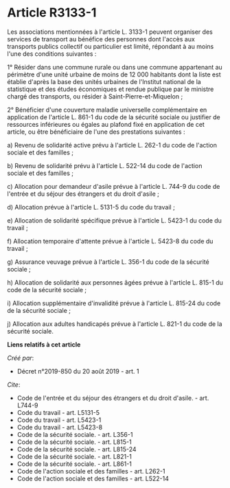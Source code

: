 # Article R3133-1

Les associations mentionnées à l'article L. 3133-1 peuvent organiser des services de transport au bénéfice des personnes dont
l'accès aux transports publics collectif ou particulier est limité, répondant à au moins l'une des conditions suivantes :

1° Résider dans une commune rurale ou dans une commune appartenant au périmètre d'une unité urbaine de moins de 12 000
habitants dont la liste est établie d'après la base des unités urbaines de l'Institut national de la statistique et des
études économiques et rendue publique par le ministre chargé des transports, ou résider à Saint-Pierre-et-Miquelon ;

2° Bénéficier d'une couverture maladie universelle complémentaire en application de l'article L. 861-1 du code de la sécurité
sociale ou justifier de ressources inférieures ou égales au plafond fixé en application de cet article, ou être bénéficiaire
de l'une des prestations suivantes :

a) Revenu de solidarité active prévu à l'article L. 262-1 du code de l'action sociale et des familles ;

b) Revenu de solidarité prévu à l'article L. 522-14 du code de l'action sociale et des familles ;

c) Allocation pour demandeur d'asile prévue à l'article L. 744-9 du code de l'entrée et du séjour des étrangers et du droit
d'asile ;

d) Allocation prévue à l'article L. 5131-5 du code du travail ;

e) Allocation de solidarité spécifique prévue à l'article L. 5423-1 du code du travail ;

f) Allocation temporaire d'attente prévue à l'article L. 5423-8 du code du travail ;

g) Assurance veuvage prévue à l'article L. 356-1 du code de la sécurité sociale ;

h) Allocation de solidarité aux personnes âgées prévue à l'article L. 815-1 du code de la sécurité sociale ;

i) Allocation supplémentaire d'invalidité prévue à l'article L. 815-24 du code de la sécurité sociale ;

j) Allocation aux adultes handicapés prévue à l'article L. 821-1 du code de la sécurité sociale.

**Liens relatifs à cet article**

_Créé par_:

  - Décret n°2019-850 du 20 août 2019 - art. 1

_Cite_:

  - Code de l'entrée et du séjour des étrangers et du droit d'asile. - art. L744-9
  - Code du travail - art. L5131-5
  - Code du travail - art. L5423-1
  - Code du travail - art. L5423-8
  - Code de la sécurité sociale. - art. L356-1
  - Code de la sécurité sociale. - art. L815-1
  - Code de la sécurité sociale. - art. L815-24
  - Code de la sécurité sociale. - art. L821-1
  - Code de la sécurité sociale. - art. L861-1
  - Code de l'action sociale et des familles - art. L262-1
  - Code de l'action sociale et des familles - art. L522-14
